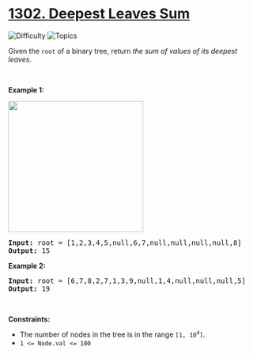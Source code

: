# [1302. Deepest Leaves Sum](https://leetcode.com/problems/deepest-leaves-sum)

![Difficulty](https://img.shields.io/badge/Difficulty-Medium-blue.svg) ![Topics](https://img.shields.io/badge/Topics-Tree,%20Depth%20First%20Search,%20Breadth%20First%20Search,%20Binary%20Tree-orange.svg)
<br/>

Given the <code>root</code> of a binary tree, return <em>the sum of values of its deepest leaves</em>.
<p>&nbsp;</p>
<p><strong class="example">Example 1:</strong></p>
<img alt="" src="https://assets.leetcode.com/uploads/2019/07/31/1483_ex1.png" style="width: 273px; height: 265px;" />
<pre>
<strong>Input:</strong> root = [1,2,3,4,5,null,6,7,null,null,null,null,8]
<strong>Output:</strong> 15
</pre>

<p><strong class="example">Example 2:</strong></p>

<pre>
<strong>Input:</strong> root = [6,7,8,2,7,1,3,9,null,1,4,null,null,null,5]
<strong>Output:</strong> 19
</pre>

<p>&nbsp;</p>
<p><strong>Constraints:</strong></p>

<ul>
	<li>The number of nodes in the tree is in the range <code>[1, 10<sup>4</sup>]</code>.</li>
	<li><code>1 &lt;= Node.val &lt;= 100</code></li>
</ul>

